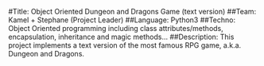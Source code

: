 #Title: Object Oriented Dungeon and Dragons Game (text version) 
##Team: Kamel + Stephane (Project Leader) 
##Language: Python3 
##Techno: Object Oriented programming including class attributes/methods, encapsulation, inheritance and magic methods... 
##Description: This project implements a text version of the most famous RPG game, a.k.a. Dungeon and Dragons.
